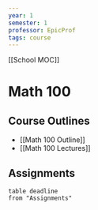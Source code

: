 ```yaml
---
year: 1
semester: 1
professor: EpicProf
tags: course
---
```



[[School MOC]]
# Math 100
## Course Outlines
- [[Math 100 Outline]]
- [[Math 100 Lectures]]

## Assignments
```dataview
table deadline
from "Assignments"
```

